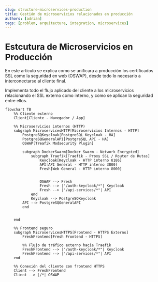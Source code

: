 ```yaml
---
slug: structure-microservices-production
title: Gestión de microservicios relacionados en producción
authors: [adrian]
tags: [problem, arquitecture, integration, microservices]
---
```



# Estcutura de Microservicios en Producción

En este articulo se explica como se unificara a producción los certificados SSL como la seguridad en web (OSWAP), desde todo lo necesario a interconectarse al cliente final.

Implementa todo el flujo aplicado del cliente a los microservicios relacionando el SSL externo como interno, y como se aplican la seguridad entre ellos.


```mermaid
flowchart TB
    %% Cliente externo
    Client[Cliente - Navegador / App]

    %% Microservicios internos (HTTP)
    subgraph MicroservicesHTTP[Microservicios Internos - HTTP]
        PostgreSQKeycloak[PostgreSQL Keycloak - HA]
        PostgreSQGeneralAPI[PostgreSQL API - HA]
        OSWAP[Treafik Modsecurity Plugin]

        subgraph DockerSwarm[Docker Swarm - Network Encrypted]
            subgraph Traefik[Traefik - Proxy SSL / Router de Rutas]
                Keycloak[Keycloak - HTTP interno 8186]
                API[API General - HTTP interno 3800]
                Fresh[Web General - HTTP interno 8000]


                OSWAP --> Fresh
                Fresh --> |"/auth-keycloak/*"| Keycloak
                Fresh --> |"/api-services/*"| API
            end
            Keycloak --> PostgreSQKeycloak
        API --> PostgreSQGeneralAPI
        end
        
        
    end

    %% Frontend seguro
    subgraph MicroservicesHTTPS[Frontend - HTTPS Externo]
        FreshFrontend[Fresh Frontend - HTTPS]
        
        %% Flujo de tráfico externo hacia Traefik
        FreshFrontend --> |"/auth-keycloak/*"| Keycloak
        FreshFrontend --> |"/api-services/*"| API
    end

    %% Conexión del cliente con frontend HTTPS
    Client --> FreshFrontend
    Client --> |/*| OSWAP


```

<!-- truncate -->
